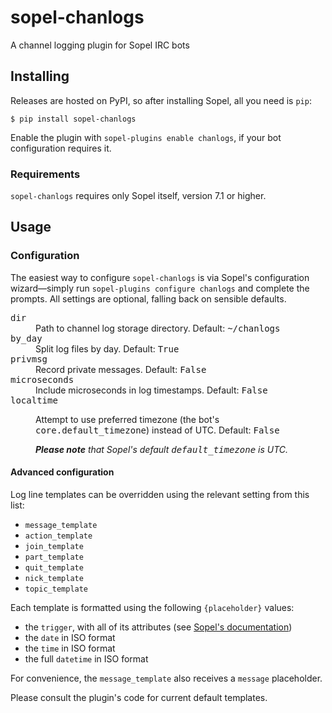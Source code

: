 # sopel-chanlogs

A channel logging plugin for Sopel IRC bots

## Installing

Releases are hosted on PyPI, so after installing Sopel, all you need is `pip`:

```shell
$ pip install sopel-chanlogs
```

Enable the plugin with `sopel-plugins enable chanlogs`, if your bot
configuration requires it.

### Requirements

`sopel-chanlogs` requires only Sopel itself, version 7.1 or higher.

## Usage

### Configuration

The easiest way to configure `sopel-chanlogs` is via Sopel's configuration
wizard—simply run `sopel-plugins configure chanlogs` and complete the prompts.
All settings are optional, falling back on sensible defaults.

<dl>
  <dt>
    <tt>dir</tt>
  </dt>
  <dd>
    Path to channel log storage directory. Default: <tt>~/chanlogs</tt>
  </dd>
  <dt>
    <tt>by_day</tt>
  </dt>
  <dd>
    Split log files by day. Default: <tt>True</tt>
  </dd>
  <dt>
    <tt>privmsg</tt>
  </dt>
  <dd>
    Record private messages. Default: <tt>False</tt>
  </dd>
  <dt>
    <tt>microseconds</tt>
  </dt>
  <dd>
    Include microseconds in log timestamps. Default: <tt>False</tt>
  </dd>
  <dt>
    <tt>localtime</tt>
  </dt>
  <dd>
    <p>
      Attempt to use preferred timezone (the bot's
      <tt>core.default_timezone</tt>) instead of UTC. Default: <tt>False</tt>
    </p>
    <p>
      <em>
        <strong>Please note</strong> that Sopel's default
        <tt>default_timezone</tt> is UTC.
      </em>
    </p>
  </dd>
</dl>

#### Advanced configuration

Log line templates can be overridden using the relevant setting from this list:

- `message_template`
- `action_template`
- `join_template`
- `part_template`
- `quit_template`
- `nick_template`
- `topic_template`

Each template is formatted using the following `{placeholder}` values:

- the `trigger`, with all of its attributes (see [Sopel's
  documentation](https://sopel.chat/docs/trigger.html))
- the `date` in ISO format
- the `time` in ISO format
- the full `datetime` in ISO format

For convenience, the `message_template` also receives a `message` placeholder.

Please consult the plugin's code for current default templates.
